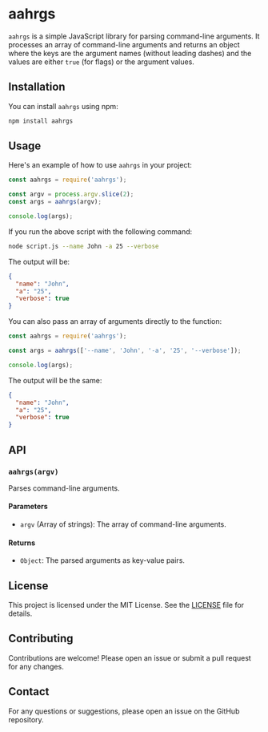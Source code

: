 # aahrgs

`aahrgs` is a simple JavaScript library for parsing command-line arguments. It processes an array of command-line arguments and returns an object where the keys are the argument names (without leading dashes) and the values are either `true` (for flags) or the argument values.

## Installation

You can install `aahrgs` using npm:

```bash
npm install aahrgs
```

## Usage

Here's an example of how to use `aahrgs` in your project:

```javascript
const aahrgs = require('aahrgs');

const argv = process.argv.slice(2);
const args = aahrgs(argv);

console.log(args);
```

If you run the above script with the following command:

```bash
node script.js --name John -a 25 --verbose
```

The output will be:

```json
{
  "name": "John",
  "a": "25",
  "verbose": true
}
```

You can also pass an array of arguments directly to the function:

```javascript
const aahrgs = require('aahrgs');

const args = aahrgs(['--name', 'John', '-a', '25', '--verbose']);

console.log(args);
```

The output will be the same:

```json
{
  "name": "John",
  "a": "25",
  "verbose": true
}
```

## API

### `aahrgs(argv)`

Parses command-line arguments.

#### Parameters

- `argv` (Array of strings): The array of command-line arguments.

#### Returns

- `Object`: The parsed arguments as key-value pairs.

## License

This project is licensed under the MIT License. See the [LICENSE](LICENSE) file for details.

## Contributing

Contributions are welcome! Please open an issue or submit a pull request for any changes.

## Contact

For any questions or suggestions, please open an issue on the GitHub repository.
